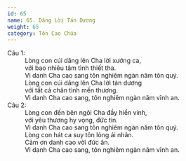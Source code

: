 ```yaml
---
id: 65
name: 65. Dâng Lời Tán Dương
weight: 65
category: Tôn Cao Chúa
---
```

<dl><dt>Câu 1:</dt><dd data-verse="1">Lòng con cúi dâng lên Cha lời xướng ca, <br/>với bao nhiêu tâm tình thiết tha. <br/>Vì danh Cha cao sang tôn nghiêm ngàn năm tôn quý. <br/>Lòng con cúi dâng lên Cha lời tán dương <br/>với tất cả chân tình mến thương. <br/>Vì danh Cha cao sang, tôn nghiêm ngàn năm vĩnh an. </dd><dt>Câu 2:</dt><dd data-verse="2">Lòng con đến bên ngôi Cha đầy hiển vinh, <br/>với yêu thương hy vọng, đức tin. <br/>Vì danh Cha cao sang tôn nghiêm ngàn năm tôn quý. <br/>Lòng con hát ca suy tôn lòng ái nhân. <br/>Cảm ơn danh cao vời đức ân. <br/>Vì danh Cha cao sang, tôn nghiêm ngàn năm vĩnh an. </dd></dl>
